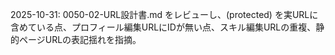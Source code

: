 2025-10-31: 0050-02-URL設計書.md をレビューし、(protected) を実URLに含めている点、プロフィール編集URLにIDが無い点、スキル編集URLの重複、静的ページURLの表記揺れを指摘。